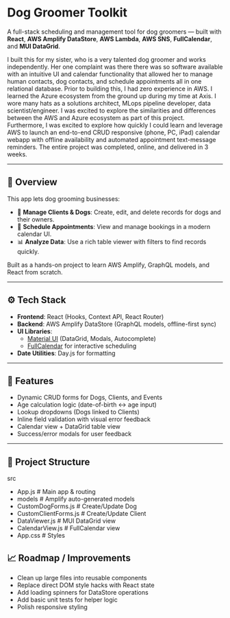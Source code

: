 # Dog Groomer Toolkit

A full-stack scheduling and management tool for dog groomers — built with **React**, **AWS Amplify DataStore**, **AWS Lambda**, **AWS SNS**, **FullCalendar**, and **MUI DataGrid**.

I built this for my sister, who is a very talented dog groomer and works independently. Her one complaint was there there was so software available with an intuitive UI and calendar functionality that allowed her to manage human contacts, dog contacts, and schedule appointments all in one relational database.
Prior to building this, I had zero experience in AWS. I learned the Azure ecosystem from the ground up during my time at Axis. I wore many hats as a solutions architect, MLops pipeline developer, data scientist/engineer. 
I was excited to explore the similarities and differences between the AWS and Azure ecosystem as part of this project. Furthermore, I was excited to explore how quickly I could learn and leverage AWS to launch an end-to-end CRUD responsive (phone, PC, iPad) calendar webapp with offline availability and automated appointment text-message reminders.
The entire project was completed, online, and delivered in 3 weeks.

---

## 📌 Overview

This app lets dog grooming businesses:

- 🐶 **Manage Clients & Dogs**: Create, edit, and delete records for dogs and their owners.
- 📅 **Schedule Appointments**: View and manage bookings in a modern calendar UI.
- 📊 **Analyze Data**: Use a rich table viewer with filters to find records quickly.

Built as a hands-on project to learn AWS Amplify, GraphQL models, and React from scratch.

---

## ⚙️ Tech Stack

- **Frontend**: React (Hooks, Context API, React Router)
- **Backend**: AWS Amplify DataStore (GraphQL models, offline-first sync)
- **UI Libraries**:
  - [Material UI](https://mui.com/) (DataGrid, Modals, Autocomplete)
  - [FullCalendar](https://fullcalendar.io/) for interactive scheduling
- **Date Utilities**: Day.js for formatting

---

## 🚀 Features

- Dynamic CRUD forms for Dogs, Clients, and Events
- Age calculation logic (date-of-birth ↔️ age input)
- Lookup dropdowns (Dogs linked to Clients)
- Inline field validation with visual error feedback
- Calendar view + DataGrid table view
- Success/error modals for user feedback

---

## 📂 Project Structure

  src
  - App.js # Main app & routing
  - models # Amplify auto-generated models
  - CustomDogForms.js # Create/Update Dog
  - CustomClientForms.js # Create/Update Client
  - DataViewer.js # MUI DataGrid view
  - CalendarView.js # FullCalendar view
  - App.css # Styles


## 📈 Roadmap / Improvements
- Clean up large files into reusable components
- Replace direct DOM style hacks with React state
- Add loading spinners for DataStore operations
- Add basic unit tests for helper logic
- Polish responsive styling
